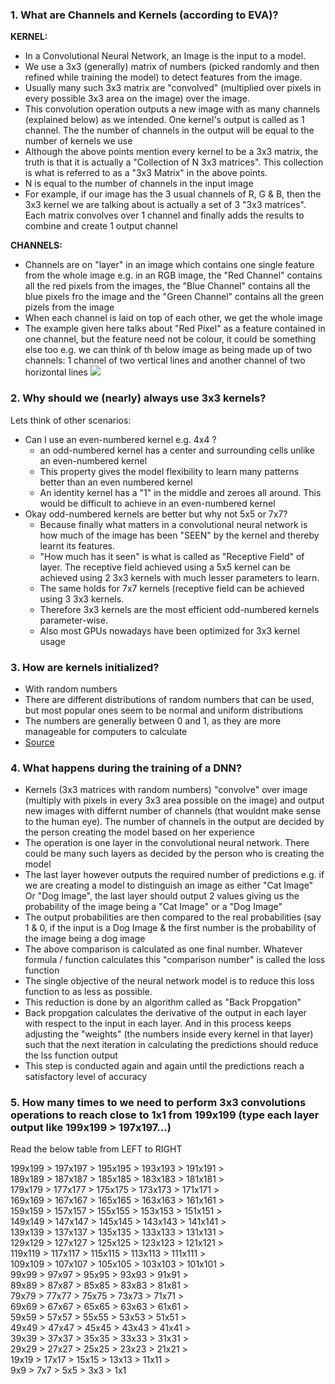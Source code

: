 
### 1. What are Channels and Kernels (according to EVA)?

**KERNEL:**
- In a Convolutional Neural Network, an Image is the input to a model.
- We use a 3x3 (generally) matrix of numbers (picked randomly and then refined while training the model) to detect features from the image.
- Usually many such 3x3 matrix are "convolved" (multiplied over pixels in every possible 3x3 area on the image) over the image.
- This convolution operation outputs a new image with as many channels (explained below) as we intended. One kernel's output is called as 1 channel. The the number of channels in the output will be equal to the number of kernels we use
- Although the above points mention every kernel to be a 3x3 matrix, the truth is that it is actually a "Collection of N 3x3 matrices". This collection is what is referred to as a "3x3 Matrix" in the above points.
- N is equal to the number of channels in the input image
- For example, if our image has the 3 usual channels of R, G & B, then the 3x3 kernel we are talking about is actually a set of 3 "3x3 matrices". Each matrix convolves over 1 channel and finally adds the results to combine and create 1 output channel

**CHANNELS:**
- Channels are on "layer" in an image which contains one single feature from the whole image e.g. in an RGB image, the "Red Channel" contains all the red pixels from the images, the "Blue Channel" contains all the blue pixels fro the image and the "Green Channel" contains all the green pizels from the image
- When each channel is laid on top of each other, we get the whole image
- The example given here talks about "Red Pixel" as a feature contained in one channel, but the feature need not be colour, it could be something else too e.g. we can think of th below image as being made up of two channels: 1 channel of two vertical lines and another channel of two horizontal lines
![](https://res.cloudinary.com/ss-da/image/upload/v1594838637/square_m83r4c.png)



### 2. Why should we (nearly) always use 3x3 kernels?

Lets think of other scenarios:
- Can I use an even-numbered kernel e.g. 4x4 ?
  - an odd-numbered kernel has a center and surrounding cells unlike an even-numbered kernel
  - This property gives the model flexibility to learn many patterns better than an even numbered kernel
  - An identity kernel has a "1" in the middle and zeroes all around. This would be difficult to achieve in an even-numbered kernel
- Okay odd-numbered kernels are better but why not 5x5 or 7x7?
  - Because finally what matters in a convolutional neural network is how much of the image has been "SEEN" by the kernel and thereby learnt its features.
  - "How much has it seen" is what is called as "Receptive Field" of  layer. The receptive field achieved using a 5x5 kernel can be achieved using 2 3x3 kernels with much lesser parameters to learn.
  - The same holds for 7x7 kernels (receptive field can be achieved using 3 3x3 kernels.
  - Therefore 3x3 kernels are the most efficient odd-numbered kernels parameter-wise.
  - Also most GPUs nowadays have been optimized for 3x3 kernel usage



### 3. How are kernels initialized? 

- With random numbers
- There are different distributions of random numbers that can be used, but most popular ones seem to be normal and uniform distributions
- The numbers are generally between 0 and 1, as they are more manageable for computers to calculate
- [Source](https://ai.stackexchange.com/questions/5092/how-are-kernels-input-values-initialized-in-a-cnn-network)



### 4. What happens during the training of a DNN?

- Kernels (3x3 matrices with random numbers) "convolve" over image (multiply with pixels in every 3x3 area possible on the image) and output new images with differnt number of channels (that wouldnt make sense to the human eye). The number of channels in the output are decided by the person creating the model based on her experience
- The operation is one layer in the convolutional neural network. There could be many such layers as decided by the person who is creating the model
- The last layer however outputs the required number of predictions e.g. if we are creating a model to distinguish an image as either "Cat Image" Or "Dog Image", the last layer should output 2 values giving us the probability of the image being a "Cat Image" or a "Dog Image"
- The output probabilities are then compared to the real probabilities (say 1 & 0, if the input is a Dog Image & the first number is the probability of the image being a dog image
- The above comparison is calculated as one final number. Whatever formula / function calculates this "comparison number" is called the loss function
- The single objective of the neural network model is to reduce this loss function to as less as possible.
- This reduction is done by an algorithm called as "Back Propgation"
- Back propgation calculates the derivative of the output in each layer with respect to the input in each layer. And in this process keeps adjusting the "weights" (the numbers inside every kernel in that layer) such that the next iteration in calculating the predictions should reduce the lss function output
- This step is conducted again and again until the predictions reach a satisfactory level of accuracy



### 5. How many times to we need to perform 3x3 convolutions operations to reach close to 1x1 from 199x199 (type each layer output like 199x199 > 197x197...)

Read the below table from LEFT to RIGHT

199x199  >  197x197  >  195x195  >  193x193  >  191x191  >  
189x189  >  187x187  >  185x185  >  183x183  >  181x181  >  
179x179  >  177x177  >  175x175  >  173x173  >  171x171  >  
169x169  >  167x167  >  165x165  >  163x163  >  161x161  >  
159x159  >  157x157  >  155x155  >  153x153  >  151x151  >  
149x149  >  147x147  >  145x145  >  143x143  >  141x141  >  
139x139  >  137x137  >  135x135  >  133x133  >  131x131  >  
129x129  >  127x127  >  125x125  >  123x123  >  121x121  >  
119x119  >  117x117  >  115x115  >  113x113  >  111x111  >  
109x109  >  107x107  >  105x105  >  103x103  >  101x101  >  
99x99    >   97x97   >   95x95   >  93x93    >  91x91    >    
89x89    >   87x87   >   85x85   >  83x83    >  81x81    >    
79x79    >   77x77   >   75x75   >  73x73    >  71x71    >    
69x69    >   67x67   >   65x65   >  63x63    >  61x61    >    
59x59    >   57x57   >   55x55   >  53x53    >  51x51    >    
49x49    >   47x47   >   45x45   >  43x43    >  41x41    >    
39x39    >   37x37   >   35x35   >  33x33    >  31x31    >    
29x29    >   27x27   >   25x25   >  23x23    >  21x21    >    
19x19    >   17x17   >   15x15   >  13x13    >  11x11    >    
9x9      >   7x7     >   5x5     >  3x3      >  1x1 








